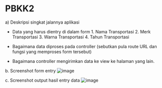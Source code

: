 # PBKK2
a) Deskripsi singkat jalannya aplikasi
- Data yang harus dientry di dalam form
      1. Nama Transportasi
      2. Merk Transportasi
      3. Warna Transportasi
      4. Tahun Transportasi
      
- Bagaimana data diproses pada controller (sebutkan pula route URL dan fungsi yang memproses form tersebut)

- Bagaimana controller mengirimkan data ke view ke halaman yang lain.

b. Screenshot form entry
  ![image](https://user-images.githubusercontent.com/32873367/54905810-7c02a880-4f14-11e9-9a51-2a0594ca2362.png)
  
c. Screenshot output hasil entry data
  ![image](https://user-images.githubusercontent.com/32873367/54905852-9177d280-4f14-11e9-8b14-499e330d052e.png)

